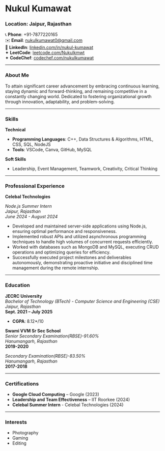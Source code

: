 # Nukul Kumawat

### Location: Jaipur, Rajasthan  
📞 **Phone**: +91-7877220165  
✉️ **Email**: [nukulkumawat0@gmail.com](mailto:nukulkumawat0@gmail.com)  
🔗 **LinkedIn**: [linkedin.com/in/nukul-kumawat](https://www.linkedin.com/in/nukul-kumawat-a42400229/)  
✦ **LeetCode**: [leetcode.com/Nukulkmwt](https://leetcode.com/Nukulkmwt)  
✦ **CodeChef**: [codechef.com/nukulkumawat](https://www.codechef.com/users/nukulkumawat)  

---

### About Me

To attain significant career advancement by embracing continuous learning, staying dynamic and forward-thinking, and remaining competitive in a constantly changing world. Dedicated to fostering organizational growth through innovation, adaptability, and problem-solving.

---

### Skills

**Technical**

- **Programming Languages**: C++, Data Structures & Algorithms, HTML, CSS, SQL, NodeJS
- **Tools**: VSCode, Canva, GitHub, MySQL

**Soft Skills**

- Leadership, Event Management, Teamwork, Creativity, Critical Thinking

---

### Professional Experience

**Celebal Technologies**

*Node.js Summer Intern*  
*Jaipur, Rajasthan*  
*June 2024 - August 2024*

- Developed and maintained server-side applications using Node.js, ensuring optimal performance and responsiveness.
- Implemented robust APIs and utilized asynchronous programming techniques to handle high volumes of concurrent requests efficiently.
- Worked with databases such as MongoDB and MySQL, executing CRUD operations and optimizing queries for efficiency.
- Successfully executed project milestones and deliverables autonomously, demonstrating proactive initiative and disciplined time management during the remote internship.

---
<!--
### Projects

**Personal Portfolio Website**

- Developed a personal portfolio website to showcase projects, skills, experiences, and contact information in a professional and visually appealing manner.
- The website serves as a dynamic platform for potential employers and collaborators to learn more about my work and expertise.

**AniFandom Treasures**

- AniFandom Treasures is your ultimate destination for all things anime! Our online store offers a vast collection of high-quality anime merchandise and posters, catering to fans of all genres.
- AniFandom Treasures is more than just a store—it's a community for anime enthusiasts to connect, share, and celebrate their passion.

---
-->
### Education

**JECRC University**  
*Bachelor of Technology (BTech) - Computer Science and Engineering (CSE)*  
*Jaipur, Rajasthan*  
**Sept. 2021 – July 2025**

- **CGPA**: 8.12*/10

**Swami VVM Sr Sec School**  
*Senior Secondary Examination(RBSE)-91.60%*  
*Hanumangarh, Rajasthan*  
**2019-2020**

*Secondary Examination(RBSE)-83.50%*  
*Hanumangarh, Rajasthan*  
**2017-2018**

  


---

### Certifications

- **Google Cloud Computing** – Google (2023)
- **Leadership and Team Effectiveness** – IIT Roorkee (2024)
- **Celebal Summer Intern** - Celebal Technologies (2024)

---

### Interests

- Photography
- Gaming
- Editing

